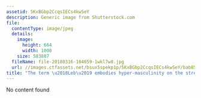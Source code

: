 ```yaml
---
assetid: 5KxBGbp2CcqsIECs4kwSeY
description: Generic image from Shutterstock.com
file:
  contentType: image/jpeg
  details:
    image:
      height: 664
      width: 1000
    size: 583887
  fileName: file-20180316-104659-1wkl7w8.jpg
  url: //images.ctfassets.net/bsux5spekp1p/5KxBGbp2CcqsIECs4kwSeY/bab85a539d1ce8e37364b1dd290bea94/file-20180316-104659-1wkl7w8.jpg
title: "The term \u2018Leb\u2019 embodies hyper-masculinity on the street."
---
```

No content found